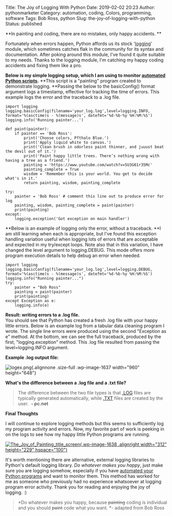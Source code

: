 Title: The Joy of Logging With Python
Date: 2019-02-02 20:23
Author: pythonmarketer
Category: automation, coding, Colors, programming, software
Tags: Bob Ross, python
Slug: the-joy-of-logging-with-python
Status: published

**In painting and coding, there are no mistakes, only happy accidents. **

Fortunately when errors happen, Python affords us its stock '[logging](https://docs.python.org/3/howto/logging.html)' module, which sometimes catches flak in the community for its syntax and documentation. After poking around this module, I've found it quite suitable to my needs. Thanks to the logging module, I'm catching my happy coding accidents and fixing them like a pro.

**Below is my simple logging setup, which I am using to monitor [automated Python scripts](https://pythonmarketer.wordpress.com/2018/11/25/automated-python-with-windows-task-scheduler/).** **This script is a "painting" program created to demonstrate logging. **Passing the below to the basicConfig() format argument logs a timestamp, effective for tracking the time of errors. This example logs the error and the traceback to a .log file.

    import logging
    logging.basicConfig(filename='your_log.log',level=logging.INFO, format='%(asctime)s - %(message)s', datefmt='%d-%b-%y %H:%M:%S')
    logging.info('Running painter...')

    def paint(painter):
        if painter == 'Bob Ross':
            print('Choose colors, Pfthalo Blue.')
            print('Apply liquid white to canvas.')
            print('Clean brush in odorless paint thinner, and juuust beat the devil out of it.')
            print('Paint happy little trees. There’s nothing wrong with having a tree as a friend.')
            painting = 'https://www.youtube.com/watch?v=5U3G61r35Mc'
            painting_complete = True
            wisdom = 'Remember this is your world. You get to decide what's in it.'
            return painting, wisdom, painting_complete

    try:
        painter = 'Bob Ross' # comment this line out to produce error for log
        painting, wisdom, painting_complete = paint(painter)
        print(painting)
    except:
        logging.exception('Got exception on main handler')

**Below is an example of logging only the error, without a traceback. **I am still learning when each is appropriate, but I've found this exception handling variation useful when logging lots of errors that are acceptable and expected in my try/except loops. Note also that in this variation, I have changed the level argument to logging.DEBUG. This mode offers more program execution details to help debug an error when needed.

    import logging
    logging.basicConfig(filename='your_log.log',level=logging.DEBUG, format='%(asctime)s - %(message)s', datefmt='%d-%b-%y %H:%M:%S')
    logging.info("Running painter...")
    try:
        painter = "Bob Ross"
        painting = paint(painter)
        print(painting)
    except Exception as e:
        logging.info(e)

**Result: writing errors to a .log file.**  
You should see that Python has created a fresh .log file with your happy little errors. Below is an example log from a tabular data cleaning program I wrote. The single line errors were produced using the second "Exception as e" method. At the bottom, we can see the full traceback, produced by the first, "logging.exception" method. This .log file resulted from passing the level=logging.INFO argument.

**Example .log output file:**

![logex.png](http://pythonmarketer.files.wordpress.com/2019/02/006e2-logex-e1549135549973.png){.alignnone .size-full .wp-image-1637 width="960" height="648"}

**What's the difference between a .log file and a .txt file?**

> The difference between the two file types is that [.LOG](https://pc.net/extensions/file/log) files are typically generated automatically, while [.TXT](https://pc.net/extensions/file/txt) files are created by the user.  **- pc.net**

**Final Thoughts**

I will continue to explore logging methods but this seems to sufficiently log my program activity and errors. Now, my favorite part of work is peeking in on the logs to see how my happy little Python programs are running.

[![The_Joy_of_Painting_title_screen](https://pythonmarketer.files.wordpress.com/2019/02/the_joy_of_painting_title_screen.jpg){.wp-image-1638 .alignright width="312" height="229" hspace="100"}](https://www.youtube.com/watch?v=5U3G61r35Mc)

It's worth mentioning there are alternative, external logging libraries to Python's default logging library. *Do whatever makes you happy*, just make sure you are logging somehow, especially if you have [automated your Python programs](https://pythonmarketer.wordpress.com/2018/11/25/automated-python-with-windows-task-scheduler/) and want to monitor them. This method has worked for me as someone who previously had no experience whatsoever at logging program error activity. Thank you for reading and enjoying the joy of logging. :)

> *Do whatever makes you happy, because ~~painting~~ coding is individual and you should ~~paint~~ code what you want. *- adapted from Bob Ross

 
